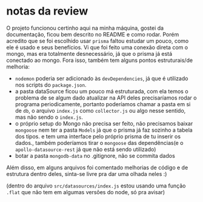 # notas da review

O projeto funcionou certinho aqui na minha máquina, gostei da documentação, ficou bem descrito no README e como rodar.
Porém acredito que se foi escolhido usar `prisma` faltou estudar um pouco, como ele é usado e seus benefícios.
Vi que foi feito uma conexão direta com o mongo, mas era totalmente desnecessário, já que o prisma já está conectado ao mongo.
Fora isso, também tem alguns pontos estruturais/de melhoria:

- `nodemon` poderia ser adicionado às `devDependencies`, já que é utilizado nos scripts do `package.json`.
- a pasta dataSource ficou um pouco má estruturada, com ela temos o problema de se algum dado atualizar na API deles
  precisaríamos rodar o programa periodicamente, portanto poderíamos chamar a pasta em si de `db`, o arquivo `index.js` como
  `collector.js` ou algo nesse sentido, mas não sendo o `index.js`.
- o próprio setup do Mongo não precisa ser feito, não precisamos baixar `mongoose` nem ter a pasta `Models` já que o prisma já
  faz sozinho a tabela dos tipos. e tem uma interface pelo próprio prisma de tu inserir os dados., também poderíamos tirar o `mongoose`
  das dependências(e o `apollo-datasource-rest` já que não está sendo utilizado)
- botar a pasta `mongodb-data` no .gitignore, não se commita dados

Além disso, em alguns arquivos foi comentado melhorias de código e de estrutura dentro deles, sinta-se livre pra dar uma olhada neles :)

(dentro do arquivo `src/datasources/index.js` estou usando uma função `.flat` que não tem em algumas versões do node, só pra avisar)
